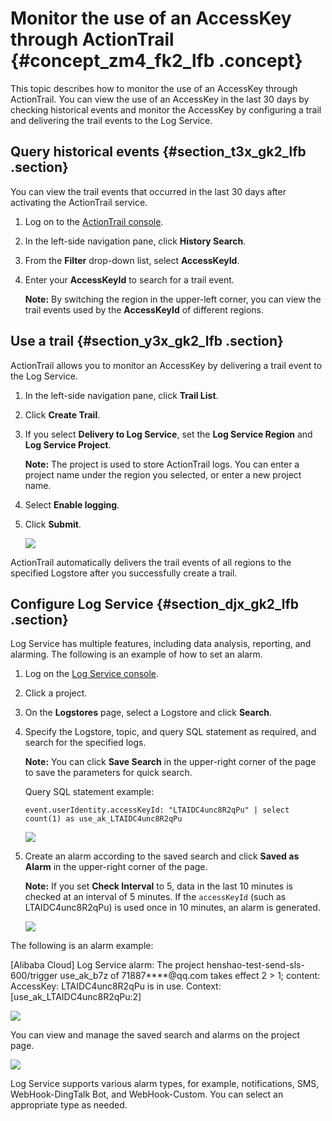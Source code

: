 # Monitor the use of an AccessKey through ActionTrail {#concept_zm4_fk2_lfb .concept}

This topic describes how to monitor the use of an AccessKey through ActionTrail. You can view the use of an AccessKey in the last 30 days by checking historical events and monitor the AccessKey by configuring a trail and delivering the trail events to the Log Service.

## Query historical events {#section_t3x_gk2_lfb .section}

You can view the trail events that occurred in the last 30 days after activating the ActionTrail service.

1.  Log on to the [ActionTrail console](https://partners-intl.console.aliyun.com/#/actiontrail).
2.  In the left-side navigation pane, click **History Search**.
3.  From the **Filter** drop-down list, select **AccessKeyId**.
4.  Enter your **AccessKeyId** to search for a trail event.

    **Note:** By switching the region in the upper-left corner, you can view the trail events used by the **AccessKeyId** of different regions.


## Use a trail {#section_y3x_gk2_lfb .section}

ActionTrail allows you to monitor an AccessKey by delivering a trail event to the Log Service.

1.  In the left-side navigation pane, click **Trail List**.
2.  Click **Create Trail**.
3.  If you select **Delivery to Log Service**, set the **Log Service Region** and **Log Service Project**.

    **Note:** The project is used to store ActionTrail logs. You can enter a project name under the region you selected, or enter a new project name.

4.  Select **Enable logging**.
5.  Click **Submit**.

    ![](http://static-aliyun-doc.oss-cn-hangzhou.aliyuncs.com/assets/img/23638/154285130313881_en-US.png)


ActionTrail automatically delivers the trail events of all regions to the specified Logstore after you successfully create a trail.

## Configure Log Service {#section_djx_gk2_lfb .section}

Log Service has multiple features, including data analysis, reporting, and alarming. The following is an example of how to set an alarm.

1.  Log on the [Log Service console](https://partners-intl.console.aliyun.com/#/sls).
2.  Click a project.
3.  On the **Logstores** page, select a Logstore and click **Search**.
4.  Specify the Logstore, topic, and query SQL statement as required, and search for the specified logs.

    **Note:** You can click **Save Search** in the upper-right corner of the page to save the parameters for quick search.

    Query SQL statement example:

    ```
    event.userIdentity.accessKeyId: "LTAIDC4unc8R2qPu" | select count(1) as use_ak_LTAIDC4unc8R2qPu
    ```

    ![](http://static-aliyun-doc.oss-cn-hangzhou.aliyuncs.com/assets/img/23638/154285130313882_en-US.png)

5.  Create an alarm according to the saved search and click **Saved as Alarm** in the upper-right corner of the page.

    **Note:** If you set **Check Interval** to 5, data in the last 10 minutes is checked at an interval of 5 minutes. If the `accessKeyId` \(such as LTAIDC4unc8R2qPu\) is used once in 10 minutes, an alarm is generated.

    ![](http://static-aliyun-doc.oss-cn-hangzhou.aliyuncs.com/assets/img/23638/154285130313884_en-US.png)


The following is an alarm example:

\[Alibaba Cloud\] Log Service alarm: The project henshao-test-send-sls-600/trigger use\_ak\_b7z of 71887*\*\**@qq.com takes effect 2 \> 1; content: AccessKey: LTAIDC4unc8R2qPu is in use. Context: \[use\_ak\_LTAIDC4unc8R2qPu:2\]

![](http://static-aliyun-doc.oss-cn-hangzhou.aliyuncs.com/assets/img/23638/154285130313885_en-US.png)

You can view and manage the saved search and alarms on the project page.

![](http://static-aliyun-doc.oss-cn-hangzhou.aliyuncs.com/assets/img/23638/154285130413886_en-US.png)

Log Service supports various alarm types, for example, notifications, SMS, WebHook-DingTalk Bot, and WebHook-Custom. You can select an appropriate type as needed.

